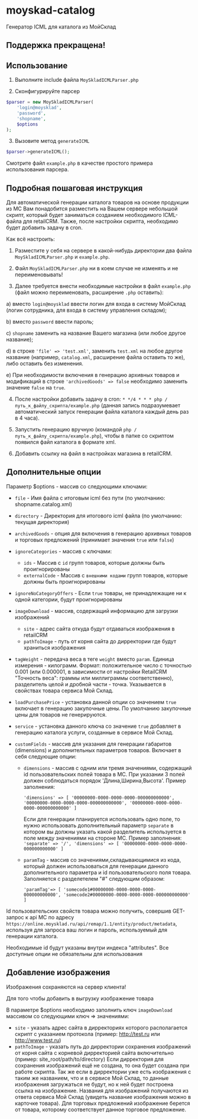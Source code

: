 # moyskad-catalog

Генератор ICML для каталога из МойСклад

## Поддержка прекращена!

## Использование

1) Выполните include файла `MoySkladICMLParser.php`

2) Сконфигурируйте парсер

```php
$parser = new MoySkladICMLParser(
    'login@moysklad',
    'password',
    'shopname',
    $options
);
```

3) Вызовите метод `generateICML`

```php
$parser->generateICML();
```

Смотрите файл `example.php` в качестве простого примера использования парсера.

## Подробная пошаговая инструкция

Для автоматической генерации каталога товаров на основе продукции из МС Вам понадобится разместить на Вашем сервере небольшой скрипт, который будет заниматься созданием необходимого ICML-файла для retailCRM. Также, после настройки скрипта, необходимо будет добавить задачу в cron.

Как всё настроить:

1) Разместите у себя на сервере в какой-нибудь директории два файла `MoySkladICMLParser.php` и `example.php`.

2) Файл `MoySkladICMLParser.php` ни в коем случае не изменять и не переименовывать!

3) Далее требуется внести необходимые настройки в файл `example.php` (файл можно переименовать, расширение `.php` оставить):

a) вместо `login@moysklad` ввести логин для входа в систему МойСклад (логин сотрудника, для входа в систему управления складом);

b) вместо `password` ввести пароль;

c) `shopname` заменить на название Вашего магазина (или любое другое название);

d) в строке `'file' => 'test.xml'`, заменить `test.xml` на любое другое название (например, `catalog.xml`, расширение файла оставить то же), либо оставить без изменения.

e) При необходимости включения в генерацию архивных товаров и модификаций в строке `'archivedGoods' => false` необходимо заменить значение `false` на `true`.

4) После настройки добавить задачу в cron: `* */4 * * * php /путь_к_файлу_скрипта/example.php` (данная запись подразумевает автоматический запуск генерации файла каталога каждый день раз в 4 часа).

5) Запустить генерацию вручную (командой `php /путь_к_файлу_скрипта/example.php`), чтобы в папке со скриптом появился файл каталога в формате xml.

6) Добавить ссылку на файл в настройках магазина в retailCRM.

## Дополнительные опции

Параметр $options - массив со следующими ключами:

* `file` - Имя файла с итоговым icml без пути (по умолчанию: shopname.catalog.xml)
* `directory` - Директория для итогового icml файла (по умолчанию: текущая директория)
* `archivedGoods` - опция для включения в генерацию архивных товаров и торговых предложений (принимает значения `true` или `false`)
* `ignoreCategories` - массив с ключами:
  * `ids` - Массив c `id` групп товаров, которые должны быть проигнорированы
  * `externalCode` - Массив c `внешними кодами` групп товаров, которые должны быть проигнорированы
* `ignoreNoCategoryOffers` - Если `true` товары, не принадлежащие ни к одной категории, будут проигнорированы
* `imageDownload` - массив, содержащий информацию для загрузки изображений
  * `site` - адрес сайта откуда будут отдаваться изображения в retailCRM
  * `pathToImage` - путь от корня сайта до дирректории где будут храниться изображения
* `tagWeight` - передача веса в теге `weight` вместо `param`. Единица измерения - килограмм. 
Формат: положительное число с точностью 0.001 (или 0.000001, в зависимости от настройки RetailCRM "Точность веса": граммы или миллиграммы соответственно), разделитель целой и дробной части - точка.
Указывается в свойствах товара сервиса Мой Склад.

* `loadPurchasePrice` - установка данной опции со значением `true` включает в генерацию закупочные цены. По умолчанию закупочные цены для товаров не генерируются.
* `service` - установка данного ключа со значение `true` добавляет в генерацию каталога услуги, созданные в сервисе Мой Склад.
* `customFields` - массив для указания для генерации габаритов (dimensions) и дополнительных параметров товаров. Включает в себя следующие опции:
  * `dimensions` - массив с одним или тремя значениями, содержащий id пользовательских полей товара в МС. При указании 3 полей должен соблюдаться порядок 'Длина,Ширина,Высота'. 
Пример заполнения:

    `'dimensions' =>
        [
            '00000000-0000-0000-0000-000000000000',
            '00000000-0000-0000-0000-000000000000',
            '00000000-0000-0000-0000-000000000000'
        ]`

      Если для генерации планируется использовать одно поле, то нужно использовать дополнительный параметр `separate` в котором вы должны указать какой разделитель используется в поле между
значениями на стороне МС. Пример заполнения:
    `
    'separate' => '/',
    'dimensions' =>
        [
            '00000000-0000-0000-0000-000000000000'
        ]
    `

  * `paramTag` - массив со значениями,складывающимися из кода, который должен использоваться для генерации данного дополнительного параметра и id пользовательского поля товара. Заполняется с разделетелем "#" следующим образом:

    `'paramTag'=>
        [
            'somecode1#00000000-0000-0000-0000-000000000000',
            'somecode2#00000000-0000-0000-0000-000000000000'
        ]`

Id пользовательских свойств товара можно получить, совершив GET-запрос к api МС по адресу `https://online.moysklad.ru/api/remap/1.1/entity/product/metadata`, используя для запроса ваш логин и пароль, используемый для генерации каталога.

Необходимые id будут указаны внутри индекса "attributes".
Все доступные опции не обязательны для использования

## Добавление изображения

Изображения сохраняются на сервер клиента!

Для того чтобы добавить в выгрузку изображение товара

В параметре $options необходимо заполнить ключ `imageDownload` массивом со следующими ключ => значениями:
 * `site` - указать адрес сайта в дирректориях которого располагается скрипт с указанием протокола (пример: http://test.ru или http://www.test.ru)
 * `pathToImage` - указать путь до дирректории сохранения изображений от корня сайта с корневой дирректорией сайта включительно (пример: site_root/path/to/directory)
Если дирректория для сохранения изображений ещё не создана, то она будет создана при работе скрипта.
Так же если в дирректории уже есть изображения с таким же названием, что и в сервисе Мой Склад, то данные изображения загружаться не будут, но к ней будет построена ссылка на изображение.
Названия для изображений получаются из ответа сервиса Мой Склад (увидеть название изображения можно в карточке товара). Для торговых предложений изображение берется от товара, которому соответствует данное торговое предложение.

























 

